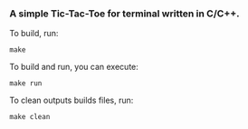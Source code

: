 ### A simple Tic-Tac-Toe for terminal written in C/C++.

To build, run:

	make
	
To build and run, you can execute:

	make run
	
To clean outputs builds files, run:

	make clean
